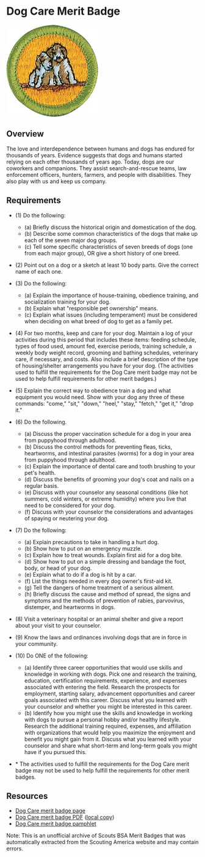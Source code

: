 

# Dog Care Merit Badge

![Dog Care Merit Badge](images/dog-care-merit-badge.jpg)

## Overview



The love and interdependence between humans and dogs has endured for thousands of years. Evidence suggests that dogs and humans started relying on each other thousands of years ago. Today, dogs are our coworkers and companions. They assist search-and-rescue teams, law enforcement officers, hunters, farmers, and people with disabilities. They also play with us and keep us company.

## Requirements

* (1) Do the following:
    * (a) Briefly discuss the historical origin and domestication of the dog.
    * (b) Describe some common characteristics of the dogs that make up each of the seven major dog groups.
    * (c) Tell some specific characteristics of seven breeds of dogs (one from each major group), OR give a short history of one breed.


* (2) Point out on a dog or a sketch at least 10 body parts. Give the correct name of each one.
* (3) Do the following:
    * (a) Explain the importance of house-training, obedience training, and socialization training for your dog.
    * (b) Explain what "responsible pet ownership" means.
    * (c) Explain what issues (including temperament) must be considered when deciding on what breed of dog to get as a family pet.


* (4) For two months, keep and care for your dog. Maintain a log of your activities during this period that includes these items: feeding schedule, types of food used, amount fed, exercise periods, training schedule, a weekly body weight record, grooming and bathing schedules, veterinary care, if necessary, and costs. Also include a brief description of the type of housing/shelter arrangements you have for your dog. (The activities used to fulfill the requirements for the Dog Care merit badge may not be used to help fulfill requirements for other merit badges.)
* (5) Explain the correct way to obedience train a dog and what equipment you would need. Show with your dog any three of these commands: "come," "sit," "down," "heel," "stay," "fetch," "get it," "drop it."
* (6) Do the following.
    * (a) Discuss the proper vaccination schedule for a dog in your area from puppyhood through adulthood.
    * (b) Discuss the control methods for preventing fleas, ticks, heartworms, and intestinal parasites (worms) for a dog in your area from puppyhood through adulthood.
    * (c) Explain the importance of dental care and tooth brushing to your pet's health.
    * (d) Discuss the benefits of grooming your dog's coat and nails on a regular basis.
    * (e) Discuss with your counselor any seasonal conditions (like hot summers, cold winters, or extreme humidity) where you live that need to be considered for your dog.
    * (f) Discuss with your counselor the considerations and advantages of spaying or neutering your dog.


* (7) Do the following:
    * (a) Explain precautions to take in handling a hurt dog.
    * (b) Show how to put on an emergency muzzle.
    * (c) Explain how to treat wounds. Explain first aid for a dog bite.
    * (d) Show how to put on a simple dressing and bandage the foot, body, or head of your dog.
    * (e) Explain what to do if a dog is hit by a car.
    * (f) List the things needed in every dog owner's first-aid kit.
    * (g) Tell the dangers of home treatment of a serious ailment.
    * (h) Briefly discuss the cause and method of spread, the signs and symptoms and the methods of prevention of rabies, parvovirus, distemper, and heartworms in dogs.


* (8) Visit a veterinary hospital or an animal shelter and give a report about your visit to your counselor.
* (9) Know the laws and ordinances involving dogs that are in force in your community.
* (10) Do ONE of the following:
    * (a) Identify three career opportunities that would use skills and knowledge in working with dogs. Pick one and research the training, education, certification requirements, experience, and expenses associated with entering the field. Research the prospects for employment, starting salary, advancement opportunities and career goals associated with this career. Discuss what you learned with your counselor and whether you might be interested in this career.
    * (b) Identify how you might use the skills and knowledge in working with dogs to pursue a personal hobby and/or healthy lifestyle. Research the additional training required, expenses, and affiliation with organizations that would help you maximize the enjoyment and benefit you might gain from it. Discuss what you learned with your counselor and share what short-term and long-term goals you might have if you pursued this.


* \* The activities used to fulfill the requirements for the Dog Care merit badge may not be used to help fulfill the requirements for other merit badges.


## Resources

- [Dog Care merit badge page](https://www.scouting.org/merit-badges/dog-care/)
- [Dog Care merit badge PDF](https://filestore.scouting.org/filestore/Merit_Badge_ReqandRes/Dog_Care.pdf) ([local copy](files/dog-care-merit-badge.pdf))
- [Dog Care merit badge pamphlet](None)

Note: This is an unofficial archive of Scouts BSA Merit Badges that was automatically extracted from the Scouting America website and may contain errors.